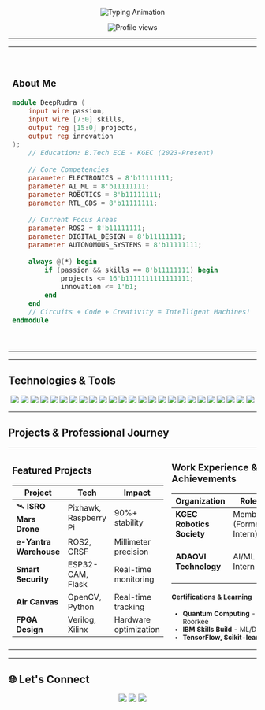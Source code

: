 <!-- ✨ ENHANCED HEADER -->
<p align="center">
  <img src="https://readme-typing-svg.herokuapp.com?size=28&duration=3000&color=00FFFF&center=true&vCenter=true&width=600&lines=Hi+%F0%9F%91%8B,+I'm+Deep+Rudra;Robotics+%26+AI+Enthusiast;Electronics+and+Communication+Engineer;VLSI+Enthusiast" alt="Typing Animation" />
</p>

<p align="center">
  <img src="https://komarev.com/ghpvc/?username=deeprudra04&label=Profile%20Views&color=blueviolet&style=for-the-badge" alt="Profile views" />
</p>

---
<table>
<tr>
<td width="50%">

### About Me
```verilog
module DeepRudra (
    input wire passion,
    input wire [7:0] skills,
    output reg [15:0] projects,
    output reg innovation
);
    // Education: B.Tech ECE - KGEC (2023-Present)
    
    // Core Competencies
    parameter ELECTRONICS = 8'b11111111;
    parameter AI_ML = 8'b11111111;
    parameter ROBOTICS = 8'b11111111;
    parameter RTL_GDS = 8'b11111111;
    
    // Current Focus Areas
    parameter ROS2 = 8'b11111111;
    parameter DIGITAL_DESIGN = 8'b11111111;
    parameter AUTONOMOUS_SYSTEMS = 8'b11111111;
    
    always @(*) begin
        if (passion && skills == 8'b11111111) begin
            projects <= 16'b1111111111111111;
            innovation <= 1'b1;
        end
    end
    // Circuits + Code + Creativity = Intelligent Machines! 
endmodule
```

<td width="50%">

### GitHub Activity
<p align="center">
  <p align="center">
  <img src="https://github-readme-streak-stats.herokuapp.com/?user=deeprudra04&theme=tokyonight&hide_border=true&ring=00FFFF&side=00FFFF" height="145"/>
</p>
  <img src="https://github-readme-stats.vercel.app/api?username=deeprudra04&show_icons=true&theme=tokyonight&hide_border=true&count_private=true&title_color=00FFFF" height="145"/>
</p>
<p align="center">
  <img src="https://github-readme-stats.vercel.app/api/top-langs/?username=deeprudra04&layout=compact&theme=tokyonight&hide_border=true&langs_count=5&title_color=00FFFF" height="145" />
</p>

</td>
</tr>
</table>

---

## Technologies & Tools
<p align="center">
  <img src="https://img.shields.io/badge/C-00599C?style=flat-square&logo=c&logoColor=white" />
  <img src="https://img.shields.io/badge/Python-3776AB?style=flat-square&logo=python&logoColor=white" />
  <img src="https://img.shields.io/badge/Verilog-FFD700?style=flat-square&logo=verilog&logoColor=black" />
  <img src="https://img.shields.io/badge/Assembly-6E4C13?style=flat-square&logo=amd&logoColor=white" />
  <img src="https://img.shields.io/badge/Bash-121011?style=flat-square&logo=gnubash&logoColor=white" />
  <img src="https://img.shields.io/badge/Raspberry%20Pi-C51A4A?style=flat-square&logo=raspberrypi&logoColor=white" />
  <img src="https://img.shields.io/badge/Arduino-00979D?style=flat-square&logo=arduino&logoColor=white" />
  <img src="https://img.shields.io/badge/ESP32-000000?style=flat-square&logo=espressif&logoColor=white" />
  <img src="https://img.shields.io/badge/Pixhawk-1C1C1C?style=flat-square&logo=drone&logoColor=white" />
  <img src="https://img.shields.io/badge/STM32-03234B?style=flat-square&logo=stmicroelectronics&logoColor=white" />
  <img src="https://img.shields.io/badge/Xilinx%20Vivado-EF3E42?style=flat-square&logo=xilinx&logoColor=white" />
  <img src="https://img.shields.io/badge/KiCad-314CB6?style=flat-square&logo=kicad&logoColor=white" />
  <img src="https://img.shields.io/badge/Cadence-CC0000?style=flat-square&logo=cadence&logoColor=white" />
  <img src="https://img.shields.io/badge/Proteus-00599C?style=flat-square&logo=proteus&logoColor=white" />
  <img src="https://img.shields.io/badge/ModelSim-FF6B35?style=flat-square&logo=mentor&logoColor=white" />
  <img src="https://img.shields.io/badge/MATLAB-FF6F00?style=flat-square&logo=mathworks&logoColor=white" />
  <img src="https://img.shields.io/badge/ROS2-22314E?style=flat-square&logo=ros&logoColor=white" />
  <img src="https://img.shields.io/badge/Flask-000000?style=flat-square&logo=flask&logoColor=white" />
  <img src="https://img.shields.io/badge/OpenCV-5C3EE8?style=flat-square&logo=opencv&logoColor=white" />
  <img src="https://img.shields.io/badge/TensorFlow-FF6F00?style=flat-square&logo=tensorflow&logoColor=white" />
  <img src="https://img.shields.io/badge/Scikit--learn-F7931E?style=flat-square&logo=scikit-learn&logoColor=white" />
  <img src="https://img.shields.io/badge/HTML5-E34F26?style=flat-square&logo=html5&logoColor=white" />
  <img src="https://img.shields.io/badge/CSS3-1572B6?style=flat-square&logo=css3&logoColor=white" />
  <img src="https://img.shields.io/badge/JavaScript-F7DF1E?style=flat-square&logo=javascript&logoColor=black" />
  <img src="https://img.shields.io/badge/Adobe%20Photoshop-31A8FF?style=flat-square&logo=adobephotoshop&logoColor=white" />
</p>

---

## Projects & Professional Journey

<table>
<tr>
<td width="50%">

### Featured Projects
<small>

| **Project** | **Tech** | **Impact** |
|-------------|----------|------------|
| 🛰 **ISRO Mars Drone** | Pixhawk, Raspberry Pi | 90%+ stability |
|  **e-Yantra Warehouse** | ROS2, CRSF | Millimeter precision |
|  **Smart Security** | ESP32-CAM, Flask | Real-time monitoring |
|  **Air Canvas** | OpenCV, Python | Real-time tracking |
|  **FPGA Design** | Verilog, Xilinx | Hardware optimization |

</small>

</td>
<td width="50%">

### Work Experience & Achievements
<small>

| **Organization** | **Role** | **Duration** |
|------------------|----------|--------------|
| **KGEC Robotics Society** | Member (Former Intern) | Mar 2024 – Present |
| **ADAOVI Technology** | AI/ML Intern | Jan 2024 – Mar 2024 |

#### Certifications & Learning
- **Quantum Computing** - CDAC & IIT Roorkee
- **IBM Skills Build** - ML/DL/NLP
- **TensorFlow, Scikit-learn** - ADAOVI

</small>

</td>
</tr>
</table>


---

## 🌐 Let's Connect
<p align="center">
  <a href="mailto:deeprudradr@gmail.com"><img src="https://img.shields.io/badge/Gmail-EA4335?style=for-the-badge&logo=gmail&logoColor=white"/></a>
  <a href="https://www.linkedin.com/in/deeprudra04"><img src="https://img.shields.io/badge/LinkedIn-0077B5?style=for-the-badge&logo=linkedin&logoColor=white"/></a>
  <a href="https://github.com/deeprudra"><img src="https://img.shields.io/badge/GitHub-181717?style=for-the-badge&logo=github&logoColor=white"/></a>
</p>

